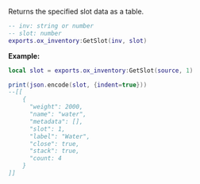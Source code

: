 Returns the specified slot data as a table.

```lua
-- inv: string or number
-- slot: number
exports.ox_inventory:GetSlot(inv, slot)
```

**Example:**
```lua
local slot = exports.ox_inventory:GetSlot(source, 1)

print(json.encode(slot, {indent=true}))
--[[
    {
      "weight": 2000,
      "name": "water",
      "metadata": [],
      "slot": 1,
      "label": "Water",
      "close": true,
      "stack": true,
      "count: 4
    }
]]
```